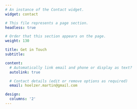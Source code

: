 ```yaml
---
# An instance of the Contact widget.
widget: contact

# This file represents a page section.
headless: true

# Order that this section appears on the page.
weight: 130

title: Get in Touch
subtitle:

content:
  # Automatically link email and phone or display as text?
  autolink: true

  # Contact details (edit or remove options as required)
  email: hoelzer.martin@gmail.com

design:
  columns: '2'
---
```

